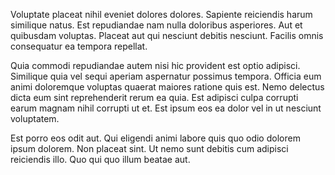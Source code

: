Voluptate placeat nihil eveniet dolores dolores. Sapiente reiciendis harum similique natus. Est repudiandae nam nulla doloribus asperiores. Aut et quibusdam voluptas. Placeat aut qui nesciunt debitis nesciunt. Facilis omnis consequatur ea tempora repellat.
 Quia commodi repudiandae autem nisi hic provident est optio adipisci. Similique quia vel sequi aperiam aspernatur possimus tempora. Officia eum animi doloremque voluptas quaerat maiores ratione quis est. Nemo delectus dicta eum sint reprehenderit rerum ea quia. Est adipisci culpa corrupti earum magnam nihil corrupti ut et. Est ipsum eos ea dolor vel in ut nesciunt voluptatem.
 Est porro eos odit aut. Qui eligendi animi labore quis quo odio dolorem ipsum dolorem. Non placeat sint. Ut nemo sunt debitis cum adipisci reiciendis illo. Quo qui quo illum beatae aut.